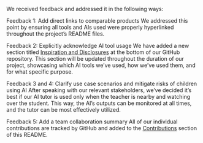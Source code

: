 We received feedback and addressed it in the following ways:

Feedback 1: Add direct links to comparable products
We addressed this point by ensuring all tools and AIs used were properly hyperlinked throughout the project’s README files.

Feedback 2: Explicitly acknowledge AI tool usage
We have added a new section titled [Inspiration and Disclosures](#-Inspiration-and-disclosures) at the bottom of our GitHub repository. This section will be updated throughout the duration of our project, showcasing which AI tools we’ve used, how we’ve used them, and for what specific purpose. 

Feedback 3 and 4: Clarify use case scenarios and mitigate risks of children using AI
After speaking with our relevant stakeholders, we’ve decided it’s best if our AI tutor is used only when the teacher is nearby and watching over the student. This way, the AI’s outputs can be monitored at all times, and the tutor can be most effectively utilized. 

Feedback 5: Add a team collaboration summary
All of our individual contributions are tracked by GitHub and added to the [Contributions](#-contributions) section of this README. 